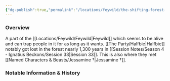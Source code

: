 ```yaml
---
{"dg-publish":true,"permalink":"/locations/feywild/the-shifting-forest-2/","tags":["Discovered"],"updated":"2025-04-26T18:59:44.000+01:00"}
---
```



### Overview
A part of the [[Locations/Feywild/Feywild\|Feywild]] which seems to be alive and can trap people in it for as long as it wants. [[The Party/Halfbie\|Halfbie]] notably got lost in the forest nearly 1,300 years in [[Session Notes/Season 4 - Ignatius Beckons/Session 33\|Session 33]]. This is also where they met [[Named Characters & Beasts/Jessamine †\|Jessamine †]].

### Notable Information & History 